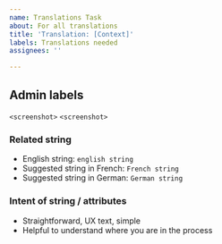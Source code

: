 ```yaml
---
name: Translations Task
about: For all translations
title: 'Translation: [Context]'
labels: Translations needed
assignees: ''

---
```


## Admin labels
`<screenshot>`
`<screenshot>`

### Related string
- English string: `english string`
- Suggested string in French: `French string`
- Suggested string in German: `German string`

### Intent of string / attributes
- Straightforward, UX text, simple
- Helpful to understand where you are in the process
